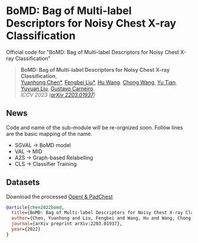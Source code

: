 # BoMD: Bag of Multi-label Descriptors for Noisy Chest X-ray Classification
Official code for "BoMD: Bag of Multi-label Descriptors for Noisy Chest X-ray Classification"


> **BoMD: Bag of Multi-label Descriptors for Noisy Chest X-ray Classification**,<br />
> [Yuanhong Chen*](https://scholar.google.com/citations?user=PiWKAx0AAAAJ&hl=en&oi=ao), [Fengbei Liu*](https://fbladl.github.io/), [Hu Wang](https://huwang01.github.io/), [Chong Wang](https://scholar.google.com/citations?user=IWcTej4AAAAJ&hl=en&oi=ao), [Yu Tian](https://yutianyt.com/), [Yuyuan Liu](https://scholar.google.com/citations?user=SibDXFQAAAAJ&hl=zh-CN), [Gustavo Carneiro](https://www.surrey.ac.uk/people/gustavo-carneiro).            
> *ICCV 2023 ([arXiv 2203.01937](https://arxiv.org/abs/2203.01937))*

## News
Code and name of the sub-module will be re-orgnized soon. Follow lines are the basic mapping of the name.
* SGVAL -> BoMD model
* VAL -> MID
* A2S -> Graph-based Relabelling
* CLS -> Classifier Training

## Datasets
Download the processed [OpenI & PadChest](https://drive.google.com/drive/folders/1tSNMHxhs98AFctTOur9MTMLhYfiKEJ_-?usp=sharing)



```bibtex
@article{chen2022bomd,
  title={BoMD: Bag of Multi-label Descriptors for Noisy Chest X-ray Classification},
  author={Chen, Yuanhong and Liu, Fengbei and Wang, Hu and Wang, Chong and Tian, Yu and Liu, Yuyuan and Carneiro, Gustavo},
  journal={arXiv preprint arXiv:2203.01937},
  year={2022}
}
```
